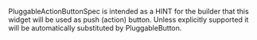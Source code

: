 PluggableActionButtonSpec is intended as a HINT for the builder that this widget will be used as push (action) button. Unless explicitly supported it will be automatically substituted by PluggableButton.